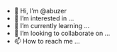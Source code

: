 - 👋 Hi, I’m @abuzer
- 👀 I’m interested in ...
- 🌱 I’m currently learning ...
- 💞️ I’m looking to collaborate on ...
- 📫 How to reach me ...

<!---
abuzer/abuzer is a ✨ special ✨ repository because its `README.md` (this file) appears on your GitHub profile.
You can click the Preview link to take a look at your changes.
--->
